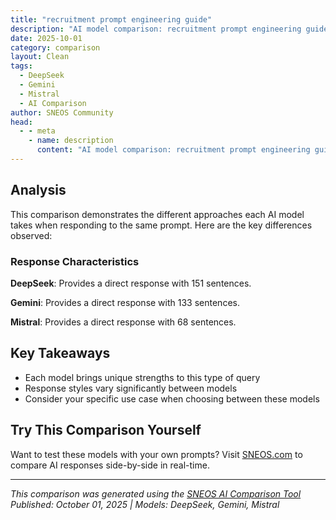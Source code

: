 ```yaml
---
title: "recruitment prompt engineering guide"
description: "AI model comparison: recruitment prompt engineering guide..."
date: 2025-10-01
category: comparison
layout: Clean
tags:
  - DeepSeek
  - Gemini
  - Mistral
  - AI Comparison
author: SNEOS Community
head:
  - - meta
    - name: description
      content: "AI model comparison: recruitment prompt engineering guide..."
---
```


<ChatComparison
  title="recruitment prompt engineering guide"
  prompt="recruitment prompt engineering guide"
  :responses='{"DeepSeek": "Of course. Here is a comprehensive guide to prompt engineering for recruitment, designed for both recruiters and hiring managers.\n\nThis guide will move from basic principles to advanced techniques, complete with examples.\n\n---\n\n### **Why Prompt Engineering is a Game-Changer for Recruitment**\n\nTraditional recruiting relies on manual searches, keyword matching, and intuition. AI, when guided by effective prompts, can:\n* **Automate repetitive tasks:** Sourcing, screening, and outreach.\n* **Reduce bias:** Focus on skills and experience rather than gut feelings.\n* **Improve quality:** Find passive candidates who are a perfect fit but aren\u0027t actively looking.\n* **Increase speed:** Process hundreds of profiles or applications in minutes.\n* **Enhance communication:** Draft personalized messages and job descriptions quickly.\n\n---\n\n### **Part 1: The Core Principles of Recruitment Prompt Engineering**\n\nThink of the AI as a new, super-efficient junior recruiter. You need to give it clear, specific instructions to get the best results.\n\n1. **Be Specific \u0026 Detailed:** Vague prompts get vague results. Instead of \u0022find me a developer,\u0022 specify the tech stack, years of experience, industry, and key projects.\n2. **Provide Context:** The AI doesn\u0027t know your company culture, the team\u0027s dynamics, or the unspoken requirements of the role. You must provide this.\n3. **Assign a Role:** This is a powerful technique. Tell the AI *who* it is supposed to be (e.g., \u0022Act as a senior technical recruiter at a fast-growing SaaS company...\u0022).\n4. **Use Iterative Refinement:** Your first prompt might not be perfect. Use the AI\u0027s response to ask follow-up questions, clarify, and refine the output.\n5. **Structure Your Prompt:** A good prompt has a clear structure: **Role \u002B Goal \u002B Context \u002B Instructions \u002B Format**.\n\n---\n\n### **Part 2: The Prompt Formula for Recruitment**\n\nUse this template to structure your prompts effectively:\n\n**[ROLE]**\nAct as a [e.g., Senior Technical Recruiter, Sourcing Specialist, HR Manager].\n\n**[GOAL]**\nYour goal is to [e.g., source 10 qualified candidates, write a job description, screen this resume].\n\n**[CONTEXT]**\nOur company, [Company Name], is a [Industry] company that [Brief Description]. The team is looking for a candidate who is [Key Soft Skills/Team Dynamics]. The hiring manager has emphasized [Specific Need or Pet Peeve].\n\n**[INPUT]**\n[Paste the job description, resume text, or other relevant data here].\n\n**[INSTRUCTIONS \u0026 FORMAT]**\nPerform the following tasks:\n1. [Step 1]\n2. [Step 2]\n3. [Step 3]\nFormat the output as [e.g., a bulleted list, a table, an email].\n\n---\n\n### **Part 3: Practical Prompt Examples for the Recruitment Workflow**\n\n#### **A. Sourcing \u0026 Candidate Profile Building**\n\n**Prompt 1: Creating an Ideal Candidate Persona**\n\u003E **Role:** Act as a strategic recruitment partner.\n\u003E **Goal:** Create a detailed candidate persona for a \u0022Senior Data Scientist\u0022 role.\n\u003E **Context:** We are a FinTech company focused on fraud detection. We need someone who is not only technically skilled but also can explain complex models to non-technical stakeholders.\n\u003E **Instructions:**\n\u003E 1. Outline the key hard skills (programming languages, ML frameworks, tools).\n\u003E 2. Outline the essential soft skills and personality traits.\n\u003E 3. Describe the type of previous companies or projects they might have worked on.\n\u003E 4. Suggest where we might find this candidate online (e.g., specific GitHub niches, research papers, communities).\n\u003E **Format:** A structured report with clear headings.\n\n**Prompt 2: Generating Boolean Search Strings**\n\u003E **Role:** You are a Boolean search expert for LinkedIn and GitHub.\n\u003E **Goal:** Generate 5 powerful Boolean search strings to find a \u0022DevOps Engineer with AWS and Kubernetes experience.\u0022\n\u003E **Context:** We want to target candidates who have worked in scale-up environments. Exclude recruiters and consultants.\n\u003E **Instructions:**\n\u003E 1. Create strings of varying specificity (broad to narrow).\n\u003E 2. Include synonyms for key skills (e.g., \u0022ECS\u0022 for \u0022Kubernetes\u0022).\n\u003E 3. Use exclusion terms to filter out irrelevant profiles.\n\u003E **Format:** A numbered list with a brief explanation for each string.\n\n#### **B. Writing \u0026 Optimizing Job Descriptions**\n\n**Prompt 3: Drafting a Compelling Job Description**\n\u003E **Role:** Act as a talented copywriter specializing in employer branding.\n\u003E **Goal:** Write a engaging job description for a \u0022Product Marketing Manager.\u0022\n\u003E **Context:** Company: \u0022InnovateTech,\u0022 a B2B SaaS company. Our culture is collaborative, fast-paced, and data-driven. We offer remote work and professional development stipends.\n\u003E **Input:** [Paste a basic, bullet-point list of responsibilities and requirements].\n\u003E **Instructions:**\n\u003E 1. Write a compelling introduction about the company and the impact of this role.\n\u003E 2. Transform the responsibilities into \u0022What You\u0027ll Do\u0022 section, focusing on outcomes, not just tasks.\n\u003E 3. Structure the requirements into \u0022What You\u0027ll Bring,\u0022 separating \u0022Must-Haves\u0022 from \u0022Nice-to-Haves.\u0022\n\u003E 4. Highlight our company benefits and culture.\n\u003E 5. Use inclusive language to attract a diverse candidate pool.\n\u003E **Format:** A well-structured job description with sections.\n\n#### **C. Candidate Screening \u0026 Assessment**\n\n**Prompt 4: Screening a Resume Against a JD**\n\u003E **Role:** You are an objective and meticulous recruitment assistant.\n\u003E **Goal:** Analyze the provided resume against the job description and provide a suitability score out of 10.\n\u003E **Input:** [Paste the FULL Job Description] [Paste the FULL Resume Text]\n\u003E **Instructions:**\n\u003E 1. Identify clear matches between the candidate\u0027s experience and the JD requirements.\n\u003E 2. Identify any major gaps or missing \u0022must-have\u0022 qualifications.\n\u003E 3. Flag any potential red flags (e.g., frequent job-hopping without explanation).\n\u003E 4. Suggest 3-4 key questions to ask in a screening interview to clarify the gaps.\n\u003E **Format:** A table with columns: \u0022Criteria,\u0022 \u0022Match Status (Met/Partial/Gap),\u0022 and \u0022Evidence/Notes.\u0022\n\n**Prompt 5: Generating Interview Questions**\n\u003E **Role:** Act as an experienced hiring manager for a software engineering team.\n\u003E **Goal:** Create a structured interview plan for a \u0022Front-End Developer\u0022 candidate.\n\u003E **Context:** We need to assess their technical skills in React, their problem-solving approach, and their collaboration skills.\n\u003E **Instructions:**\n\u003E 1. Generate 5 technical questions related to React and modern JavaScript.\n\u003E 2. Generate 3 behavioral questions using the STAR method (Situation, Task, Action, Result) to assess teamwork and handling deadlines.\n\u003E 3. Generate 1 system design question for a simple feature.\n\u003E 4. Provide a rubric for evaluating answers to the behavioral questions.\n\u003E **Format:** A structured list with questions, the skill they assess, and the evaluation rubric.\n\n#### **D. Candidate Communication \u0026 Outreach**\n\n**Prompt 6: Writing a Personalized Outreach Message**\n\u003E **Role:** You are a recruiter tasked with writing a warm, personalized InMail to a passive candidate.\n\u003E **Goal:** Draft a short, engaging message to pique their interest.\n\u003E **Context:** Candidate\u0027s name is Sarah. She currently works at \u0022DataCorp\u0022 on NLP projects. Our company, \u0022AI for Good,\u0022 is working on using NLP to analyze climate science reports. I found her on GitHub.\n\u003E **Instructions:**\n\u003E 1. Personalize the opening by mentioning her specific project on GitHub.\n\u003E 2. Briefly connect her work to our company\u0027s mission.\n\u003E 3. Keep it concise (under 150 words).\n\u003E 4. Include a clear, low-commitment call-to-action (e.g., \u0022Would you be open to a 15-minute chat to learn more?\u0022).\n\u003E **Format:** The text of the InMail/email.\n\n---\n\n### **Part 4: Advanced Techniques \u0026 Best Practices**\n\n* **Chain of Thought (CoT):** For complex tasks, ask the AI to \u0022think step-by-step.\u0022 This can lead to more logical and thorough outputs, especially for screening or creating assessment rubrics.\n* **Few-Shot Prompting:** Provide examples of what you want.\n * *Example:* \u0022Here are two examples of good outreach messages that got a high response rate: [Example 1] [Example 2]. Now, write a new one for a DevOps Engineer using the same style and tone.\u0022\n* **Mitigating Bias:** Explicitly instruct the AI to avoid bias.\n * *Add to your prompts:* \u0022Focus only on skills, experience, and project outcomes. Ignore university names, demographic indicators, and extracurricular activities that are not directly relevant to the job.\u0022\n* **Data Privacy is Paramount:** **NEVER** paste real candidate names, contact information, or other personally identifiable information (PII) into a public AI chatbot. Use anonymized data or platforms with robust data privacy agreements.\n\n### **Conclusion**\n\nPrompt engineering is not about magic spells; it\u0027s about clear, structured communication. By treating the AI as a collaborative partner and providing it with rich context and precise instructions, you can transform your recruitment process, making it more efficient, effective, and fair. Start with the formula, practice with the examples, and soon you\u0027ll be developing your own powerful prompts.", "Gemini": "## Recruitment Prompt Engineering Guide: Crafting Prompts that Attract \u0026 Engage\n\nThis guide provides best practices for crafting effective prompts in recruitment, whether you\u0027re using them in:\n\n* **Job Ads:** To attract the right candidates and deter the wrong ones.\n* **Application Forms:** To gather relevant information efficiently.\n* **Pre-screening Assessments:** To quickly evaluate candidates\u0027 skills and fit.\n* **Interviews:** To guide conversations and uncover hidden talents.\n* **Social Media \u0026 Employer Branding:** To engage potential candidates.\n\n**I. Understanding Your Goals:**\n\nBefore crafting any prompt, clarify your objectives:\n\n* **What information are you trying to elicit?** Be specific. Don\u0027t just ask \u0022Tell me about yourself.\u0022 Ask, \u0022Describe a time you had to overcome a significant challenge in a team project.\u0022\n* **What kind of response are you looking for?** Qualitative (narrative, opinions) or Quantitative (data, numbers)?\n* **What are the key criteria for a successful candidate?** Align your prompts to assess these.\n* **What are the potential biases you need to mitigate?** Review prompts for unintended bias based on gender, race, age, etc.\n\n**II. Principles of Effective Prompt Engineering for Recruitment:**\n\n* **Clarity \u0026 Specificity:** Use precise language and avoid ambiguity.\n* **Relevance:** Ensure the prompt directly relates to the role and required skills.\n* **Conciseness:** Keep prompts short and easy to understand. Avoid jargon.\n* **Action-Oriented:** Phrase prompts that encourage action and thoughtful responses. Use action verbs.\n* **Behavioral Focus:** Focus on past behavior as a predictor of future performance (STAR method).\n* **Open-Endedness (Strategically):** Allow for genuine responses, but provide enough context to guide the answer.\n* **Alignment with Company Culture:** Reflect your values and company\u0027s personality.\n* **Fairness \u0026 Legality:** Adhere to anti-discrimination laws and guidelines. Avoid questions about protected characteristics.\n* **Ethical Considerations:** Be transparent about how the information will be used. Respect candidate privacy.\n\n**III. Prompt Engineering Techniques (with Examples):**\n\n**A. Behavioral Questions (STAR Method):**\n\n* **Concept:** Asks candidates to describe a specific situation, task, action they took, and the result.\n* **Example:** \u0022Describe a time you had to deal with a difficult client. What was the situation, what actions did you take, and what was the outcome? What did you learn from this experience?\u0022\n* **Why it Works:** Reveals how the candidate handled real-world situations and provides insights into their problem-solving, communication, and interpersonal skills.\n\n**B. Situational Questions:**\n\n* **Concept:** Presents hypothetical scenarios and asks how the candidate would respond.\n* **Example:** \u0022Imagine you are leading a project and a key team member is consistently missing deadlines. How would you address this situation?\u0022\n* **Why it Works:** Assesses decision-making skills, problem-solving approach, and ability to handle pressure.\n\n**C. Skill-Based Questions:**\n\n* **Concept:** Directly probes for specific skills required for the role.\n* **Example:** \u0022Describe your experience with [specific software/tool] and how you have used it to achieve [specific outcome].\u0022 (e.g., \u0022Describe your experience with Salesforce and how you have used it to generate sales reports and track customer interactions.\u0022)\n* **Why it Works:** Verifies technical proficiency and provides quantifiable evidence of skills.\n\n**D. Motivation \u0026 Values Alignment:**\n\n* **Concept:** Explores the candidate\u0027s reasons for applying and their alignment with the company\u0027s values.\n* **Example:** \u0022Why are you interested in this particular role at our company? What aspects of our company culture resonate with you?\u0022\n* **Why it Works:** Helps determine if the candidate is genuinely interested and a good cultural fit.\n\n**E. Problem-Solving \u0026 Critical Thinking:**\n\n* **Concept:** Presents a problem or challenge and asks the candidate to outline their approach to solving it.\n* **Example:** \u0022Describe a time you identified a problem in a process and took the initiative to improve it. What steps did you take, and what was the impact of your improvements?\u0022\n* **Why it Works:** Assesses analytical skills, initiative, and ability to think strategically.\n\n**F. Scenario-Based Simulations (Advanced):**\n\n* **Concept:** Creates a realistic work-related scenario and asks the candidate to perform a task or make a decision. (e.g., writing a sample email response to a customer complaint, analyzing a dataset).\n* **Example:** \u0022Attached is a sample customer feedback report. Please analyze it and identify the top three areas where we can improve our customer service.\u0022\n* **Why it Works:** Provides a direct assessment of the candidate\u0027s ability to perform the job. Requires more resources to develop and implement.\n\n**IV. Examples Across Different Recruitment Stages:**\n\n**A. Job Ad Prompts:**\n\n* **Instead of:** \u0022Looking for a motivated individual.\u0022\n* **Try:** \u0022Are you a highly organized and results-oriented individual with a proven track record of exceeding sales targets?\u0022 (More specific and action-oriented)\n* **Instead of:** \u0022Good communication skills required.\u0022\n* **Try:** \u0022Do you excel at communicating complex ideas clearly and concisely to both technical and non-technical audiences?\u0022 (Defines what \u0022good communication\u0022 means in this context).\n\n**B. Application Form Prompts:**\n\n* **Instead of:** \u0022List your previous responsibilities.\u0022\n* **Try:** \u0022Describe your key accomplishments and contributions in your previous role, highlighting how they relate to the requirements of this position.\u0022 (Focuses on outcomes and relevance).\n* **Instead of:** Just a blank field for \u0022Cover Letter\u0022.\n* **Try:** \u0022In no more than 300 words, explain why you are the ideal candidate for this position, highlighting your relevant skills and experience.\u0022 (Provides guidance and word limit).\n\n**C. Pre-Screening Assessment Prompts:**\n\n* **Example (Coding):** \u0022Write a function in Python that takes a list of integers and returns the sum of all even numbers in the list.\u0022 (Tests specific coding skill)\n* **Example (Customer Service):** \u0022Choose the best response to the following customer complaint about a delayed shipment. (Multiple Choice options provided).\u0022 (Tests customer service skills and judgment).\n\n**D. Interview Prompts:**\n\n* **Instead of:** \u0022Tell me about a time you failed.\u0022\n* **Try:** \u0022Describe a time you faced a setback on a project. What did you learn from the experience, and how did you apply that learning in future situations?\u0022 (Focuses on learning and growth).\n* **Instead of:** \u0022Where do you see yourself in five years?\u0022\n* **Try:** \u0022How does this role align with your long-term career goals, and what skills do you hope to develop in the next few years?\u0022 (More practical and relevant to the position).\n\n**E. Social Media \u0026 Employer Branding Prompts:**\n\n* **Instead of:** \u0022Join our team!\u0022\n* **Try:** \u0022Share your biggest career success story and tag a colleague who helped you achieve it! #Teamwork #CompanyCulture\u0022 (Encourages engagement and showcases company values).\n* **Instead of:** \u0022We\u0027re a great company!\u0022\n* **Try:** \u0022What\u0027s the most rewarding part of your job at [Company Name]? Share your experience in the comments below! #EmployeeSpotlight #CompanyPride\u0022 (Authentic and engaging).\n\n**V. Mitigating Bias:**\n\n* **Blind Review:** Remove identifying information from resumes and applications during initial screening.\n* **Standardized Questions:** Use the same questions for all candidates for a particular role.\n* **Structured Interviews:** Follow a pre-defined interview guide with specific questions and rating scales.\n* **Focus on Observable Behaviors:** Frame questions to elicit specific examples of past performance.\n* **Avoid Hypothetical Questions Based on Group Membership:** Don\u0027t ask questions that assume candidates\u0027 preferences based on their demographics (e.g., \u0022As a woman, how do you balance work and family?\u0022).\n* **Use Gender-Neutral Language:** Avoid terms that could be perceived as biased toward one gender.\n\n**VI. Testing and Iteration:**\n\n* **Pilot Test:** Try out your prompts with a small group of internal employees or trusted contacts to get feedback.\n* **Analyze Response Data:** Track the quality and relevance of responses received to identify areas for improvement.\n* **A/B Testing:** Experiment with different versions of the same prompt to see which one generates the best results.\n* **Continuously Refine:** Regularly review and update your prompts based on performance data and changing needs.\n\n**VII. Tools and Resources:**\n\n* **AI-powered writing assistants:** (e.g., Grammarly, ProWritingAid) Can help with grammar, clarity, and conciseness.\n* **ATS (Applicant Tracking System):** Most ATS platforms have features for creating and managing job postings and application forms.\n* **Interview training programs:** Many companies offer training programs on structured interviewing and bias mitigation.\n* **Online resources:** SHRM (Society for Human Resource Management) and other HR organizations offer valuable resources and best practices.\n\n**VIII. Key Takeaways:**\n\n* Effective prompt engineering is crucial for attracting, screening, and assessing candidates effectively.\n* Focus on clarity, relevance, and action-oriented language.\n* Use behavioral questions and situational scenarios to assess skills and predict future performance.\n* Prioritize fairness, legality, and ethical considerations.\n* Continuously test, refine, and iterate your prompts based on data and feedback.\n\nBy following these guidelines, you can craft compelling prompts that help you find the best talent for your organization. Good luck!\n", "Mistral": "Creating effective recruitment prompts is crucial for attracting the right candidates and ensuring a smooth hiring process. Here\u2019s a guide to help you engineer compelling recruitment prompts:\n\n### 1. **Understand Your Target Audience**\n - **Identify the Ideal Candidate:** Define the skills, experience, and qualities you are looking for.\n - **Cultural Fit:** Consider the company culture and values that the candidate should align with.\n\n### 2. **Craft a Clear and Compelling Job Title**\n - **Be Specific:** Use clear and descriptive titles (e.g., \u0022Senior Software Engineer\u0022 instead of \u0022Engineer\u0022).\n - **Avoid Jargon:** Ensure the title is understandable to a broad audience.\n\n### 3. **Write an Engaging Job Description**\n - **Introduction:** Start with a brief overview of the company and the role.\n - **Responsibilities:** Clearly outline the key duties and responsibilities.\n - **Qualifications:** List the required skills, experience, and qualifications.\n - **Benefits:** Highlight the benefits and perks of the job (e.g., salary, health insurance, flexible hours).\n - **Company Culture:** Describe the company culture and work environment.\n\n### 4. **Use Inclusive Language**\n - **Avoid Bias:** Use gender-neutral language and avoid stereotypes.\n - **Be Welcoming:** Ensure the language is inclusive and welcoming to diverse candidates.\n\n### 5. **Highlight Growth Opportunities**\n - **Career Development:** Mention opportunities for professional growth and development.\n - **Training Programs:** Highlight any training or mentorship programs available.\n\n### 6. **Provide Clear Application Instructions**\n - **Application Process:** Clearly outline the steps to apply (e.g., submit a resume and cover letter).\n - **Deadline:** Specify the application deadline.\n - **Contact Information:** Provide contact details for any questions or inquiries.\n\n### 7. **Leverage Technology**\n - **Applicant Tracking Systems (ATS):** Use ATS to manage and filter applications efficiently.\n - **AI Tools:** Utilize AI-driven tools for screening resumes and conducting initial interviews.\n\n### 8. **Optimize for Search Engines**\n - **Keywords:** Include relevant keywords to improve visibility on job boards and search engines.\n - **SEO:** Optimize the job description for search engine optimization (SEO).\n\n### 9. **Use Visuals and Multimedia**\n - **Images and Videos:** Incorporate images, videos, or infographics to make the job posting more engaging.\n - **Company Tour:** Provide a virtual tour of the workplace or a video introduction from the hiring manager.\n\n### 10. **Promote on Multiple Channels**\n - **Job Boards:** Post on popular job boards like LinkedIn, Indeed, and Glassdoor.\n - **Social Media:** Share the job posting on social media platforms.\n - **Company Website:** Ensure the job posting is easily accessible on the company\u2019s career page.\n\n### 11. **Follow Up with Candidates**\n - **Acknowledgment:** Send an acknowledgment email to confirm receipt of the application.\n - **Updates:** Keep candidates informed about the status of their application.\n\n### 12. **Gather Feedback**\n - **Candidate Experience:** Collect feedback from candidates about the application process.\n - **Continuous Improvement:** Use the feedback to improve future recruitment prompts and processes.\n\n### Example Recruitment Prompt\n\n**Job Title:** Senior Software Engineer\n\n**Company Overview:**\nJoin [Company Name], a leading innovator in [industry]. We are committed to [company mission] and value [company values].\n\n**Job Description:**\nWe are seeking a Senior Software Engineer to join our dynamic team. In this role, you will be responsible for designing, developing, and maintaining high-quality software solutions.\n\n**Responsibilities:**\n- Lead the development of new software features and enhancements.\n- Collaborate with cross-functional teams to define, design, and ship new features.\n- Write clean, efficient, and maintainable code.\n- Participate in code reviews and contribute to the continuous improvement of our software development processes.\n\n**Qualifications:**\n- Bachelor\u2019s degree in Computer Science or a related field.\n- Proven experience as a Software Engineer or similar role.\n- Proficiency in [specific programming languages].\n- Strong problem-solving skills and attention to detail.\n\n**Benefits:**\n- Competitive salary and benefits package.\n- Flexible work hours and remote work options.\n- Opportunities for professional development and training.\n\n**Company Culture:**\nAt [Company Name], we foster a collaborative and inclusive work environment. We value diversity and encourage innovation.\n\n**Application Instructions:**\nTo apply, please submit your resume and cover letter to [email address] by [deadline]. For any questions, contact [contact name] at [contact email].\n\nBy following this guide, you can create effective recruitment prompts that attract the best candidates and streamline your hiring process."}' 
  published-date="15:32"
/>

## Analysis

This comparison demonstrates the different approaches each AI model takes when responding to the same prompt. Here are the key differences observed:

### Response Characteristics

**DeepSeek**: Provides a direct response with 151 sentences. 

**Gemini**: Provides a direct response with 133 sentences. 

**Mistral**: Provides a direct response with 68 sentences. 

## Key Takeaways

- Each model brings unique strengths to this type of query
- Response styles vary significantly between models
- Consider your specific use case when choosing between these models

## Try This Comparison Yourself

Want to test these models with your own prompts? Visit [SNEOS.com](https://sneos.com) to compare AI responses side-by-side in real-time.

---

*This comparison was generated using the [SNEOS AI Comparison Tool](https://sneos.com)*
*Published: October 01, 2025 | Models: DeepSeek, Gemini, Mistral*
